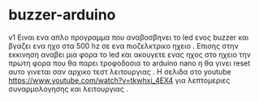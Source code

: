 # buzzer-arduino
v1  Eιναι ενα απλο προγραμμα που αναβοσβηνει το led ενος buzzer και βγαζει ενα ηχο στα 500 hz σε ενα πιοζελκτρικο ηχειο .
Eπισης στην εκκινηση αναβει μια φορα το led και ακουγετε ενας ηχος στο ηχειο την πρωτη φορα που θα παρει τροφοδοσια το arduino nano η θα γινει reset αυτο γινεται σαν αρχικο τεστ λειτουργιας .
Η σελιδα  στο youtube https://www.youtube.com/watch?v=tkwhxi_4EX4 για λεπτομεριες συναρμολογησης και λειτουργιας .
